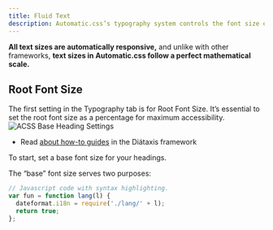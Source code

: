 ```yaml
---
title: Fluid Text
description: Automatic.css’s typography system controls the font size of text across your site.
---
```


**All text sizes are automatically responsive,** and unlike with other frameworks, **text sizes in Automatic.css follow a perfect mathematical scale.**

## Root Font Size

The first setting in the Typography tab is for Root Font Size. It’s essential to set the root font size as a percentage for maximum accessibility.
![ACSS Base Heading Settings](../../assets/documentation/fluid-headings/fluid-heading-setup.png)

- Read [about how-to guides](https://diataxis.fr/how-to-guides/) in the Diátaxis framework

To start, set a base font size for your headings.

The “base” font size serves two purposes:

```js
// Javascript code with syntax highlighting.
var fun = function lang(l) {
  dateformat.i18n = require('./lang/' + l);
  return true;
};
```